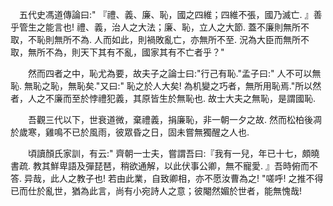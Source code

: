 　五代史馮道傳論曰:" 『禮、義、廉、恥，國之四維；四維不張，國乃滅亡. 』善乎管生之能言也! 禮、義，治人之大法；廉、恥，立人之大節. 蓋不廉則無所不取，不恥則無所不為. 人而如此，則禍敗亂亡，亦無所不至. 況為大臣而無所不取，無所不為，則天下其有不亂，國家其有不亡者乎？"

　　然而四者之中，恥尤為要，故夫子之論士曰:"行己有恥."孟子曰:" 人不可以無恥. 無恥之恥，無恥矣."又曰:" 恥之於人大矣! 為机變之巧者，無所用恥焉."所以然者，人之不廉而至於悖禮犯義，其原皆生於無恥也. 故士大夫之無恥，是謂國恥. 

　　吾觀三代以下，世衰道微，棄禮義，捐廉恥，非一朝一夕之故. 然而松柏後凋於歲寒，雞鳴不已於風雨，彼眾昏之日，固未嘗無獨醒之人也. 

　　頃讀顏氏家訓，有云:" 齊朝一士夫，嘗謂吾曰:『我有一兒，年已十七，頗曉書疏. 教其鮮卑語及彈琵琶，稍欲通解，以此伏事公卿，無不寵愛. 』吾時俯而不答. 异哉，此人之教子也! 若由此業，自致卿相，亦不愿汝曹為之! "嗟呼! 之推不得已而仕於亂世，猶為此言，尚有小宛詩人之意；彼閹然媚於世者，能無愧哉! 